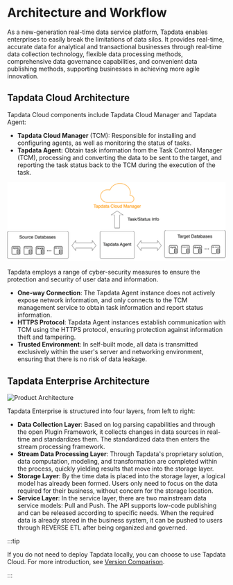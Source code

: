# Architecture and Workflow
As a new-generation real-time data service platform, Tapdata enables enterprises to easily break the limitations of data silos. It provides real-time, accurate data for analytical and transactional businesses through real-time data collection technology, flexible data processing methods, comprehensive data governance capabilities, and convenient data publishing methods, supporting businesses in achieving more agile innovation.

## Tapdata Cloud Architecture
Tapdata Cloud components include Tapdata Cloud Manager and Tapdata Agent:

* **Tapdata Cloud Manager** (TCM): Responsible for installing and configuring agents, as well as monitoring the status of tasks.
* **Tapdata Agent:** Obtain task information from the Task Control Manager (TCM), processing and converting the data to be sent to the target, and reporting the task status back to the TCM during the execution of the task.

![](../images/architecture.png)


Tapdata employs a range of cyber-security measures to ensure the protection and security of user data and information.

* **One-way Connection**: The Tapdata Agent instance does not actively expose network information, and only connects to the TCM management service to obtain task information and report status information.
* **HTTPS Protocol**: Tapdata Agent instances establish communication with TCM using the HTTPS protocol, ensuring protection against information theft and tampering.
* **Trusted Environment**: In self-built mode, all data is transmitted exclusively within the user's server and networking environment, ensuring that there is no risk of data leakage.


## Tapdata Enterprise Architecture

![Product Architecture](https://20778419.s21i.faiusr.com/3/2/ABUIABADGAAgtLr-lgYotInUhwYwgA84uAg.gif)

Tapdata Enterprise is structured into four layers, from left to right:

- **Data Collection Layer**: Based on log parsing capabilities and through the open Plugin Framework, it collects changes in data sources in real-time and standardizes them. The standardized data then enters the stream processing framework.
- **Stream Data Processing Layer**: Through Tapdata's proprietary solution, data computation, modeling, and transformation are completed within the process, quickly yielding results that move into the storage layer.
- **Storage Layer**: By the time data is placed into the storage layer, a logical model has already been formed. Users only need to focus on the data required for their business, without concern for the storage location.
- **Service Layer**: In the service layer, there are two mainstream data service models: Pull and Push. The API supports low-code publishing and can be released according to specific needs. When the required data is already stored in the business system, it can be pushed to users through REVERSE ETL after being organized and governed.

:::tip

If you do not need to deploy Tapdata locally, you can choose to use Tapdata Cloud. For more introduction, see [Version Comparison](https://tapdata.net/pricing.html).

:::

